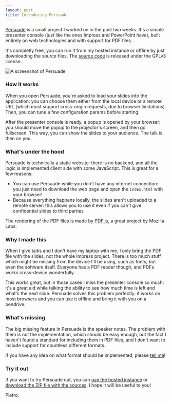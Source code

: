 ```yaml
---
layout: post
title: Introducing Persuade
---
```


[Persuade](https://persuade.pietroalbini.org) is a small project I worked on in
the past two weeks. It's a simple presenter console (just like the ones Impress
and PowerPoint have), built entirely on web technologies and with support for
PDF files.

It's completly free, you can run it from my hosted instance or offline by just
downloading the source files. The [source code][gh] is released under the GPLv3
license.

![A screenshot of Persuade](/assets/blog/introducing-persuade/loading.png)

### How it works

When you open Persuade, you're asked to load your slides into the application:
you can choose them either from the local device or a remote URL (which must
support cross-origin requests, due to browser limitations). Then, you can
tune a few configuration params before starting.

After the presenter console is ready, a popup is opened by your browser: you
should move the popup to the projector's screen, and then go fullscreen. This
way, you can show the slides to your audience. The talk is then on you.

### What's under the hood

Persuade is technically a static website: there is no backend, and all the
logic is implemented client side with some JavaScript. This is great for a few
reasons:

* You can use Persuade while you don't have any internet connection: you just
  need to download the web page and open the `index.html` with your browser!
* Because everything happens locally, the slides aren't uploaded to a remote
  server: this allows you to use it even if you can't give confidential slides
  to third parties

The rendering of the PDF files is made by [PDF.js][pdfjs], a great project by
Mozilla Labs.

### Why I made this

When I give talks and I don't have my laptop with me, I only bring the PDF file
with the slides, not the whole Impress project. There is too much stuff which
might be missing from the device I'll be using, such as fonts, but even the
software itself. Everyone has a PDF reader though, and PDFs works cross-device
wonderfully.

This works great, but in those cases I miss the presenter console so much: it's
a great aid while talking the ability to see how much time is left and what's
the next slide. Persuade solves this problem perfectly: it works on most
browsers and you can use it offline and bring it with you on a pendrive.

### What's missing

The big missing feature in Persuade is the speaker notes. The problem with them
is not the implementation, which should be easy enough, but the fact I haven't
found a standard for including them in PDF files, and I don't want to include
support for countless different formats.

If you have any idea on what format should be implemented, please [tell
me][gh-1]!

### Try it out

If you want to try Persuade out, you can [use the hosted instance][hosted] or
[download the ZIP file with the sources][zip]. I hope it will be useful to you!

Pietro.

[gh]: https://github.com/pietroalbini/persuade
[pdfjs]: https://github.com/mozilla/pdf.js
[gh-1]: https://github.com/pietroalbini/persuade/issues/1
[hosted]: https://persuade.pietroalbini.org/app/
[zip]: https://persuade.pietroalbini.org/persuade.zip
